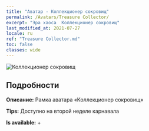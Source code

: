 ```yaml
---
title: "Аватар - Коллекционер сокровищ"
permalink: /Avatars/Treasure Collector/
excerpt: "Эра хаоса  Коллекционер сокровищ"
last_modified_at: 2021-07-27
locale: ru
ref: "Treasure Collector.md"
toc: false
classes: wide
---
```

 ![Коллекционер сокровищ](/images/a/avatarFrame_19.png)

## Подробности

 **Описание:** Рамка аватара «Коллекционер сокровищ» 

 **Tips:** Доступно на второй неделе карнавала 

 **Is available:**  + 

